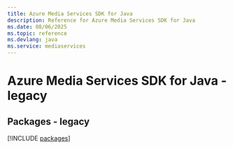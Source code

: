 ```yaml
---
title: Azure Media Services SDK for Java
description: Reference for Azure Media Services SDK for Java
ms.date: 08/06/2025
ms.topic: reference
ms.devlang: java
ms.service: mediaservices
---
```

# Azure Media Services SDK for Java - legacy
## Packages - legacy
[!INCLUDE [packages](media-services-index.md)]